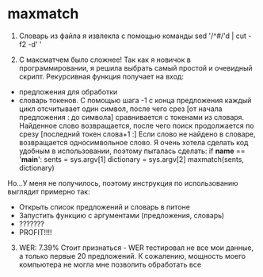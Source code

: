 # maxmatch

1. Словарь из файла я извлекла с помощью команды sed '/^#/'d | cut -f2 -d'	' 

2. С максматчем было сложнее! Так как я новичок в программировании, я решила выбрать самый простой и очевидный скрипт. Рекурсивная функция получает на вход:
* предложения для обработки 
* словарь токенов.
С помощью шага -1 с конца предложения каждый цикл отсчитывает один символ, после чего срез [от начала предложения : до символа] сравнивается с токенами из словаря. Найденное слово возвращается, после чего поиск продолжается по срезу [последний токен слова+1 :] Если слово не найдено в словаре, возвращается односимвольное слово. 
Я очень хотела сделать код удобным в использовании, поэтому пыталась сделать:
if __name__ == '__main__':
    sents = sys.argv[1]
    dictionary = sys.argv[2]
maxmatch(sents, dictionary)

Но...У меня не получилось, поэтому инструкция по использованию выглядит примерно так:

* Открыть список предложений и словарь в питоне
* Запустить функцию с аргументами (предложения, словарь)
* ???????
* PROFIT!!!!

3. WER: 7.39% 
Стоит признаться - WER тестировал не все мои данные, а только первые 20 предложений. К сожалению, мощность моего компьютера не могла мне позволить обработать все
